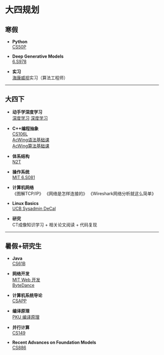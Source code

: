 # 大四规划

## 寒假

- **Python**  
  [CS50P](https://csdiy.wiki/编程入门/Python/CS50P/)

- **Deep Generative Models**  
  [6.S978](https://mit-6s978.github.io/schedule.html)  
  
- **实习**  
  [海康威视](https://www.hikvision.com/cn/)实习（算法工程师）

---

## 大四下

- **动手学深度学习**  
  [深度学习](https://zh.d2l.ai)
  [深度学习](https://udlbook.github.io/udlbook/)

- **C++编程抽象**  
  [CS106L](https://csdiy.wiki/编程入门/cpp/CS106L/)  
  [AcWing语法基础课](https://www.acwing.com/activity/content/21/)  
  [AcWing算法基础课](https://www.acwing.com/activity/content/11/)

- **体系结构**  
  [N2T](https://csdiy.wiki/体系结构/N2T/)

- **操作系统**  
  [MIT 6.S081](https://csdiy.wiki/操作系统/MIT6.S081/)

- **计算机网络**  
  《图解TCP/IP》
  《网络是怎样连接的》
  《Wireshark网络分析就这么简单》

- **Linux Basics**  
  [UCB Sysadmin DeCal](https://csdiy.wiki/编程入门/DeCal/)

- **研究**  
 CT成像知识学习 + 相关论文阅读 + 代码复现

---

## 暑假+研究生

- **Java**  
  [CS61B](https://csdiy.wiki/数据结构与算法/CS61B/)

- **网络开发**  
  [MIT Web 开发](https://csdiy.wiki/Web开发/mitweb/)  
  [ByteDance](https://juejin.cn/course/bytetech)

- **计算机系统导论**  
  [CSAPP](https://csdiy.wiki/计算机系统基础/CSAPP/)

- **编译原理**  
  [PKU 编译原理](https://csdiy.wiki/编译原理/PKU-Compilers/)

- **并行计算**  
  [CS149](https://csdiy.wiki/并行与分布式系统/CS149/)

- **Recent Advances on Foundation Models**  
  [CS886](https://cs.uwaterloo.ca/~wenhuche/teaching/cs886/)
  
